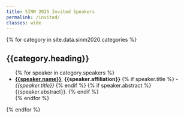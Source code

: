 ```yaml
---
title: SINM 2025 Invited Speakers
permalink: /invited/
classes: wide
---
```

{% for category in site.data.sinm2020.categories %}
  <h2>{{category.heading}}</h2>
  <ul>
  {% for speaker in category.speakers %}
    <li><strong><a href="{{speaker.url}}">{{speaker.name}}</a></strong>, <strong>{{speaker.affiliation}}</strong>
    {% if speaker.title %}
    - <em>{{speaker.title}}</em>
    {% endif %}
    {% if speaker.abstract %}
      <br>
      {{speaker.abstract}}.
    {% endif %}
    </li>
  {% endfor %} 
  </ul>
{% endfor %}

